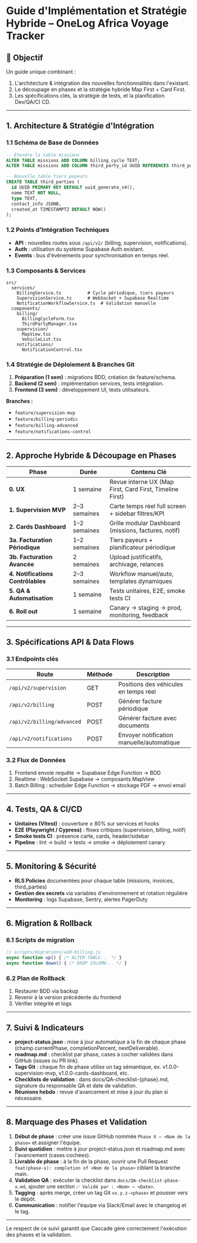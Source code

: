 # Guide d'Implémentation et Stratégie Hybride – OneLog Africa Voyage Tracker

## 🎯 Objectif
Un guide unique combinant :
1. L'architecture & intégration des nouvelles fonctionnalités dans l'existant.
2. Le découpage en phases et la stratégie hybride Map First + Card First.
3. Les spécifications clés, la stratégie de tests, et la planification Dev/QA/CI CD.

---

## 1. Architecture & Stratégie d'Intégration

### 1.1 Schéma de Base de Données

```sql
-- Étendre la table missions
ALTER TABLE missions ADD COLUMN billing_cycle TEXT;
ALTER TABLE missions ADD COLUMN third_party_id UUID REFERENCES third_parties(id);

-- Nouvelle table tiers payeurs
CREATE TABLE third_parties (
  id UUID PRIMARY KEY DEFAULT uuid_generate_v4(),
  name TEXT NOT NULL,
  type TEXT,
  contact_info JSONB,
  created_at TIMESTAMPTZ DEFAULT NOW()
);
```

### 1.2 Points d'Intégration Techniques
- **API** : nouvelles routes sous `/api/v2/` (billing, supervision, notifications).
- **Auth** : utilisation du système Supabase Auth existant.
- **Events** : bus d'événements pour synchronisation en temps réel.

### 1.3 Composants & Services

```
src/
  services/
    BillingService.ts          # Cycle périodique, tiers payeurs
    SupervisionService.ts      # WebSocket + Supabase Realtime
    NotificationWorkflowService.ts  # Validation manuelle
  components/
    billing/
      BillingCycleForm.tsx
      ThirdPartyManager.tsx
    supervision/
      MapView.tsx
      VehicleList.tsx
    notifications/
      NotificationControl.tsx
```

### 1.4 Stratégie de Déploiement & Branches Git
1. **Préparation (1 sem)** : migrations BDD, création de feature/schema.
2. **Backend (2 sem)** : implémentation services, tests intégration.
3. **Frontend (3 sem)** : développement UI, tests utilisateurs.

**Branches :**
- `feature/supervision-mvp`
- `feature/billing-periodic`
- `feature/billing-advanced`
- `feature/notifications-control`

---

## 2. Approche Hybride & Découpage en Phases

| Phase | Durée | Contenu Clé |
|-------|-------|-------------|
| **0. UX** | 1 semaine | Revue interne UX (Map First, Card First, Timeline First) |
| **1. Supervision MVP** | 2–3 semaines | Carte temps réel full screen + sidebar filtres/KPI |
| **2. Cards Dashboard** | 1–2 semaines | Grille modular Dashboard (missions, factures, notif) |
| **3a. Facturation Périodique** | 1–2 semaines | Tiers payeurs + planificateur périodique |
| **3b. Facturation Avancée** | 2 semaines | Upload justificatifs, archivage, relances |
| **4. Notifications Contrôlables** | 2–3 semaines | Workflow manuel/auto, templates dynamiques |
| **5. QA & Automatisation** | 1 semaine | Tests unitaires, E2E, smoke tests CI |
| **6. Roll out** | 1 semaine | Canary → staging → prod, monitoring, feedback |

---

## 3. Spécifications API & Data Flows

### 3.1 Endpoints clés

| Route | Méthode | Description |
|-------|---------|-------------|
| `/api/v2/supervision` | GET | Positions des véhicules en temps réel |
| `/api/v2/billing` | POST | Générer facture périodique |
| `/api/v2/billing/advanced` | POST | Générer facture avec documents |
| `/api/v2/notifications` | POST | Envoyer notification manuelle/automatique |

### 3.2 Flux de Données
1. Frontend envoie requête → Supabase Edge Function → BDD
2. Realtime : WebSocket Supabase → composants MapView
3. Batch Billing : scheduler Edge Function → stockage PDF → envoi email

---

## 4. Tests, QA & CI/CD

- **Unitaires (Vitest)** : couverture ≥ 80% sur services et hooks
- **E2E (Playwright / Cypress)** : flows critiques (supervision, billing, notif)
- **Smoke tests CI** : présence carte, cards, header/sidebar
- **Pipeline** : lint → build → tests → smoke → déploiement canary

---

## 5. Monitoring & Sécurité

- **RLS Policies** documentées pour chaque table (missions, invoices, third_parties)
- **Gestion des secrets** via variables d'environnement et rotation régulière
- **Monitoring** : logs Supabase, Sentry, alertes PagerDuty

---

## 6. Migration & Rollback

### 6.1 Scripts de migration

```javascript
// scripts/migrations/add-billing.js
async function up() { /* ALTER TABLE... */ }
async function down() { /* DROP COLUMN... */ }
```

### 6.2 Plan de Rollback
1. Restaurer BDD via backup
2. Revenir à la version précédente du frontend
3. Vérifier intégrité et logs

---

## 7. Suivi & Indicateurs

- **project-status.json** : mise à jour automatique à la fin de chaque phase (champ currentPhase, completionPercent, nextDeliverable).
- **roadmap.md** : checklist par phase, cases à cocher validées dans GitHub (issues ou PR link).
- **Tags Git** : chaque fin de phase utilise un tag sémantique, ex. v1.0.0-supervision-mvp, v1.0.0-cards-dashboard, etc.
- **Checklists de validation** : dans docs/QA-checklist-{phase}.md, signature du responsable QA et date de validation.
- **Réunions hebdo** : revue d'avancement et mise à jour du plan si nécessaire.

---

## 8. Marquage des Phases et Validation

1. **Début de phase** : créer une issue GitHub nommée `Phase X – <Nom de la phase>` et assigner l'équipe.
2. **Suivi quotidien** : mettre à jour project-status.json et roadmap.md avec l'avancement (cases cochées).
3. **Livrable de phase** : à la fin de la phase, ouvrir une Pull Request `feat(phase-x): completion of <Nom de la phase>` ciblant la branche main.
4. **Validation QA** : exécuter la checklist dans `docs/QA-checklist-phase-x.md`, ajouter une section `✅ Validé par : <Nom> – <Date>`.
5. **Tagging** : après merge, créer un tag Git `vx.y.z-<phase>` et pousser vers le dépôt.
6. **Communication** : notifier l'équipe via Slack/Email avec le changelog et le tag.

---

Le respect de ce suivi garantit que Cascade gère correctement l'exécution des phases et la validation.
